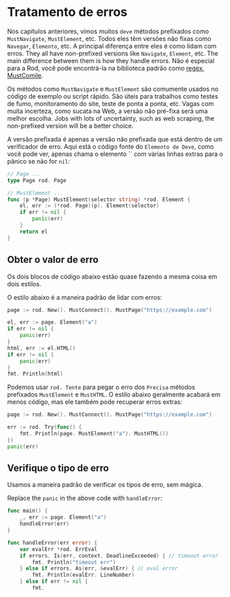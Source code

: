 # Tratamento de erros

Nos capítulos anteriores, vimos muitos `deve` métodos prefixados como `MustNavigate`, `MustElement`, etc. Todos eles têm versões não fixas como `Navegar`, `Elemento`, etc. A principal diferença entre eles é como lidam com erros. They all have non-prefixed versions like `Navigate`, `Element`, etc. The main difference between them is how they handle errors. Não é especial para a Rod, você pode encontrá-la na biblioteca padrão como [regex. MustComile](https://golang.org/pkg/regexp/#MustCompile).

Os métodos como `MustNavigate` e `MustElement` são comumente usados no código de exemplo ou script rápido. São úteis para trabalhos como testes de fumo, monitoramento do site, teste de ponta a ponta, etc. Vagas com muita incerteza, como sucata na Web, a versão não pré-fixa será uma melhor escolha. Jobs with lots of uncertainty, such as web scraping, the non-prefixed version will be a better choice.

A versão prefixada é apenas a versão não prefixada que está dentro de um verificador de erro. Aqui está o código fonte do `Elemento de Deve`, como você pode ver, apenas chama o elemento `` com várias linhas extras para o pânico se não for `nil`:

```go
// Page ...
type Page rod. Page

// MustElement ...
func (p *Page) MustElement(selector string) *rod. Element {
    el, err := (*rod. Page)(p). Element(selector)
    if err != nil {
        panic(err)
    }
    return el
}
```

## Obter o valor de erro

Os dois blocos de código abaixo estão quase fazendo a mesma coisa em dois estilos.

O estilo abaixo é a maneira padrão de lidar com erros:

```go
page := rod. New(). MustConnect(). MustPage("https://example.com")

el, err := page. Element("a")
if err != nil {
    panic(err)
}
html, err := el.HTML()
if err != nil {
    panic(err)
}
fmt. Println(html)
```

Podemos usar `rod. Tente` para pegar o erro dos `Precisa` métodos prefixados `MustElement` e `MustHTML`. O estilo abaixo geralmente acabará em menos código, mas ele também pode recuperar erros extras:

```go
page := rod. New(). MustConnect(). MustPage("https://example.com")

err := rod. Try(func() {
    fmt. Println(page. MustElement("a"). MustHTML())
})
panic(err)
```

## Verifique o tipo de erro

Usamos a maneira padrão de verificar os tipos de erro, sem mágica.

Replace the `panic` in the above code with `handleError`:

```go
func main() {
    _, err := page. Element("a")
    handleError(err)
}

func handleError(err error) {
    var evalErr *rod. ErrEval
    if errors. Is(err, context. DeadlineExceeded) { // timeout error
        fmt. Println("timeout err")
    } else if errors. As(err, &evalErr) { // eval error
        fmt. Println(evalErr. LineNumber)
    } else if err != nil {
        fmt.
```
